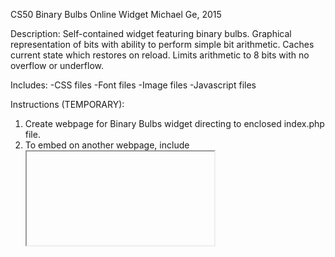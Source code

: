 CS50 Binary Bulbs Online Widget
Michael Ge, 2015

Description: Self-contained widget featuring binary bulbs. Graphical 
representation of bits with ability to perform simple bit arithmetic.
Caches current state which restores on reload. Limits arithmetic to 8 bits with
no overflow or underflow.

Includes:
-CSS files
-Font files
-Image files
-Javascript files

Instructions (TEMPORARY):
1. Create webpage for Binary Bulbs widget directing to enclosed index.php file.
2. To embed on another webpage, include <iframe> tag specifying width and height.
   Widget will then scale to specified size.
